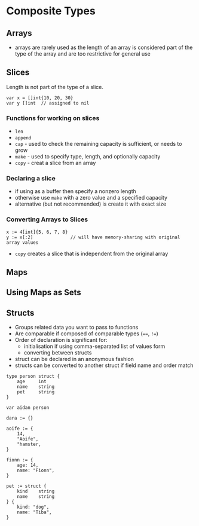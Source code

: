 # Composite Types

## Arrays

- arrays are rarely used as the length of an array is considered part of the type of the array
and are too restrictive for general use

## Slices

Length is not part of the type of a slice.

```
var x = []int{10, 20, 30}
var y []int  // assigned to nil
```

### Functions for working on slices

- `len`
- `append`
- `cap` - used to check the remaining capacity is sufficient, or needs to grow
- `make` - used to specify type, length, and optionally capacity
- `copy` - creat a slice from an array

### Declaring a slice

- if using as a buffer then specify a nonzero length
- otherwise use `make` with a zero value and a specified capacity
- alternative (but not recommended) is create it with exact size

### Converting Arrays to Slices

```
x := 4[int]{5, 6, 7, 8}
y := x[:2]              // will have memory-sharing with original array values
```

- `copy` creates a slice that is independent from the original array

## Maps

## Using Maps as Sets

## Structs

- Groups related data you want to pass to functions
- Are comparable if composed of comparable types (`==`, `!=`)
- Order of declaration is significant for:
    -  initialisation if using comma-separated list of values form
    -  converting between structs
- struct can be declared in an anonymous fashion
- structs can be converted to another struct if field name and order match

```
type person struct {
    age     int
    name    string
    pet     string
}

var aidan person

dara := {}

aoife := {
    14,
    "Aoife",
    "hamster,
}

fionn := {
    age: 14,
    name: "Fionn",
}

pet := struct {
    kind    string
    name    string
} {
    kind: "dog",
    name: "Tiba",
}
```